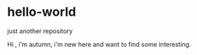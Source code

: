 # hello-world
just another repository
 
Hi , i'm autumn, i'm new here and want to find some interesting.
